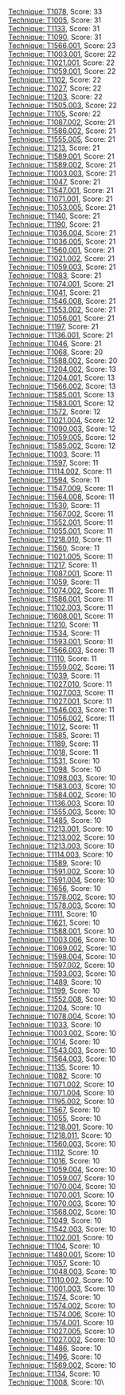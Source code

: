 [Technique: T1078](https://attack.mitre.org/techniques/T1078/), Score: 33\
[Technique: T1005](https://attack.mitre.org/techniques/T1005/), Score: 31\
[Technique: T1133](https://attack.mitre.org/techniques/T1133/), Score: 31\
[Technique: T1090](https://attack.mitre.org/techniques/T1090/), Score: 31\
[Technique: T1566.001](https://attack.mitre.org/techniques/T1566.001/), Score: 23\
[Technique: T1003.001](https://attack.mitre.org/techniques/T1003.001/), Score: 22\
[Technique: T1021.001](https://attack.mitre.org/techniques/T1021.001/), Score: 22\
[Technique: T1059.001](https://attack.mitre.org/techniques/T1059.001/), Score: 22\
[Technique: T1102](https://attack.mitre.org/techniques/T1102/), Score: 22\
[Technique: T1027](https://attack.mitre.org/techniques/T1027/), Score: 22\
[Technique: T1203](https://attack.mitre.org/techniques/T1203/), Score: 22\
[Technique: T1505.003](https://attack.mitre.org/techniques/T1505.003/), Score: 22\
[Technique: T1105](https://attack.mitre.org/techniques/T1105/), Score: 22\
[Technique: T1087.002](https://attack.mitre.org/techniques/T1087.002/), Score: 21\
[Technique: T1586.002](https://attack.mitre.org/techniques/T1586.002/), Score: 21\
[Technique: T1555.005](https://attack.mitre.org/techniques/T1555.005/), Score: 21\
[Technique: T1213](https://attack.mitre.org/techniques/T1213/), Score: 21\
[Technique: T1589.001](https://attack.mitre.org/techniques/T1589.001/), Score: 21\
[Technique: T1589.002](https://attack.mitre.org/techniques/T1589.002/), Score: 21\
[Technique: T1003.003](https://attack.mitre.org/techniques/T1003.003/), Score: 21\
[Technique: T1047](https://attack.mitre.org/techniques/T1047/), Score: 21\
[Technique: T1547.001](https://attack.mitre.org/techniques/T1547.001/), Score: 21\
[Technique: T1071.001](https://attack.mitre.org/techniques/T1071.001/), Score: 21\
[Technique: T1053.005](https://attack.mitre.org/techniques/T1053.005/), Score: 21\
[Technique: T1140](https://attack.mitre.org/techniques/T1140/), Score: 21\
[Technique: T1190](https://attack.mitre.org/techniques/T1190/), Score: 21\
[Technique: T1036.004](https://attack.mitre.org/techniques/T1036.004/), Score: 21\
[Technique: T1036.005](https://attack.mitre.org/techniques/T1036.005/), Score: 21\
[Technique: T1560.001](https://attack.mitre.org/techniques/T1560.001/), Score: 21\
[Technique: T1021.002](https://attack.mitre.org/techniques/T1021.002/), Score: 21\
[Technique: T1059.003](https://attack.mitre.org/techniques/T1059.003/), Score: 21\
[Technique: T1083](https://attack.mitre.org/techniques/T1083/), Score: 21\
[Technique: T1074.001](https://attack.mitre.org/techniques/T1074.001/), Score: 21\
[Technique: T1041](https://attack.mitre.org/techniques/T1041/), Score: 21\
[Technique: T1546.008](https://attack.mitre.org/techniques/T1546.008/), Score: 21\
[Technique: T1553.002](https://attack.mitre.org/techniques/T1553.002/), Score: 21\
[Technique: T1056.001](https://attack.mitre.org/techniques/T1056.001/), Score: 21\
[Technique: T1197](https://attack.mitre.org/techniques/T1197/), Score: 21\
[Technique: T1136.001](https://attack.mitre.org/techniques/T1136.001/), Score: 21\
[Technique: T1046](https://attack.mitre.org/techniques/T1046/), Score: 21\
[Technique: T1068](https://attack.mitre.org/techniques/T1068/), Score: 20\
[Technique: T1588.002](https://attack.mitre.org/techniques/T1588.002/), Score: 20\
[Technique: T1204.002](https://attack.mitre.org/techniques/T1204.002/), Score: 13\
[Technique: T1204.001](https://attack.mitre.org/techniques/T1204.001/), Score: 13\
[Technique: T1566.002](https://attack.mitre.org/techniques/T1566.002/), Score: 13\
[Technique: T1585.001](https://attack.mitre.org/techniques/T1585.001/), Score: 13\
[Technique: T1583.001](https://attack.mitre.org/techniques/T1583.001/), Score: 12\
[Technique: T1572](https://attack.mitre.org/techniques/T1572/), Score: 12\
[Technique: T1021.004](https://attack.mitre.org/techniques/T1021.004/), Score: 12\
[Technique: T1090.003](https://attack.mitre.org/techniques/T1090.003/), Score: 12\
[Technique: T1059.005](https://attack.mitre.org/techniques/T1059.005/), Score: 12\
[Technique: T1585.002](https://attack.mitre.org/techniques/T1585.002/), Score: 12\
[Technique: T1003](https://attack.mitre.org/techniques/T1003/), Score: 11\
[Technique: T1597](https://attack.mitre.org/techniques/T1597/), Score: 11\
[Technique: T1114.002](https://attack.mitre.org/techniques/T1114.002/), Score: 11\
[Technique: T1594](https://attack.mitre.org/techniques/T1594/), Score: 11\
[Technique: T1547.009](https://attack.mitre.org/techniques/T1547.009/), Score: 11\
[Technique: T1564.008](https://attack.mitre.org/techniques/T1564.008/), Score: 11\
[Technique: T1530](https://attack.mitre.org/techniques/T1530/), Score: 11\
[Technique: T1567.002](https://attack.mitre.org/techniques/T1567.002/), Score: 11\
[Technique: T1552.001](https://attack.mitre.org/techniques/T1552.001/), Score: 11\
[Technique: T1055.001](https://attack.mitre.org/techniques/T1055.001/), Score: 11\
[Technique: T1218.010](https://attack.mitre.org/techniques/T1218.010/), Score: 11\
[Technique: T1560](https://attack.mitre.org/techniques/T1560/), Score: 11\
[Technique: T1021.005](https://attack.mitre.org/techniques/T1021.005/), Score: 11\
[Technique: T1217](https://attack.mitre.org/techniques/T1217/), Score: 11\
[Technique: T1087.001](https://attack.mitre.org/techniques/T1087.001/), Score: 11\
[Technique: T1059](https://attack.mitre.org/techniques/T1059/), Score: 11\
[Technique: T1074.002](https://attack.mitre.org/techniques/T1074.002/), Score: 11\
[Technique: T1586.001](https://attack.mitre.org/techniques/T1586.001/), Score: 11\
[Technique: T1102.003](https://attack.mitre.org/techniques/T1102.003/), Score: 11\
[Technique: T1608.001](https://attack.mitre.org/techniques/T1608.001/), Score: 11\
[Technique: T1210](https://attack.mitre.org/techniques/T1210/), Score: 11\
[Technique: T1534](https://attack.mitre.org/techniques/T1534/), Score: 11\
[Technique: T1593.001](https://attack.mitre.org/techniques/T1593.001/), Score: 11\
[Technique: T1566.003](https://attack.mitre.org/techniques/T1566.003/), Score: 11\
[Technique: T1110](https://attack.mitre.org/techniques/T1110/), Score: 11\
[Technique: T1559.002](https://attack.mitre.org/techniques/T1559.002/), Score: 11\
[Technique: T1039](https://attack.mitre.org/techniques/T1039/), Score: 11\
[Technique: T1027.010](https://attack.mitre.org/techniques/T1027.010/), Score: 11\
[Technique: T1027.003](https://attack.mitre.org/techniques/T1027.003/), Score: 11\
[Technique: T1027.001](https://attack.mitre.org/techniques/T1027.001/), Score: 11\
[Technique: T1546.003](https://attack.mitre.org/techniques/T1546.003/), Score: 11\
[Technique: T1056.002](https://attack.mitre.org/techniques/T1056.002/), Score: 11\
[Technique: T1012](https://attack.mitre.org/techniques/T1012/), Score: 11\
[Technique: T1585](https://attack.mitre.org/techniques/T1585/), Score: 11\
[Technique: T1189](https://attack.mitre.org/techniques/T1189/), Score: 11\
[Technique: T1018](https://attack.mitre.org/techniques/T1018/), Score: 11\
[Technique: T1531](https://attack.mitre.org/techniques/T1531/), Score: 10\
[Technique: T1098](https://attack.mitre.org/techniques/T1098/), Score: 10\
[Technique: T1098.003](https://attack.mitre.org/techniques/T1098.003/), Score: 10\
[Technique: T1583.003](https://attack.mitre.org/techniques/T1583.003/), Score: 10\
[Technique: T1584.002](https://attack.mitre.org/techniques/T1584.002/), Score: 10\
[Technique: T1136.003](https://attack.mitre.org/techniques/T1136.003/), Score: 10\
[Technique: T1555.003](https://attack.mitre.org/techniques/T1555.003/), Score: 10\
[Technique: T1485](https://attack.mitre.org/techniques/T1485/), Score: 10\
[Technique: T1213.001](https://attack.mitre.org/techniques/T1213.001/), Score: 10\
[Technique: T1213.002](https://attack.mitre.org/techniques/T1213.002/), Score: 10\
[Technique: T1213.003](https://attack.mitre.org/techniques/T1213.003/), Score: 10\
[Technique: T1114.003](https://attack.mitre.org/techniques/T1114.003/), Score: 10\
[Technique: T1589](https://attack.mitre.org/techniques/T1589/), Score: 10\
[Technique: T1591.002](https://attack.mitre.org/techniques/T1591.002/), Score: 10\
[Technique: T1591.004](https://attack.mitre.org/techniques/T1591.004/), Score: 10\
[Technique: T1656](https://attack.mitre.org/techniques/T1656/), Score: 10\
[Technique: T1578.002](https://attack.mitre.org/techniques/T1578.002/), Score: 10\
[Technique: T1578.003](https://attack.mitre.org/techniques/T1578.003/), Score: 10\
[Technique: T1111](https://attack.mitre.org/techniques/T1111/), Score: 10\
[Technique: T1621](https://attack.mitre.org/techniques/T1621/), Score: 10\
[Technique: T1588.001](https://attack.mitre.org/techniques/T1588.001/), Score: 10\
[Technique: T1003.006](https://attack.mitre.org/techniques/T1003.006/), Score: 10\
[Technique: T1069.002](https://attack.mitre.org/techniques/T1069.002/), Score: 10\
[Technique: T1598.004](https://attack.mitre.org/techniques/T1598.004/), Score: 10\
[Technique: T1597.002](https://attack.mitre.org/techniques/T1597.002/), Score: 10\
[Technique: T1593.003](https://attack.mitre.org/techniques/T1593.003/), Score: 10\
[Technique: T1489](https://attack.mitre.org/techniques/T1489/), Score: 10\
[Technique: T1199](https://attack.mitre.org/techniques/T1199/), Score: 10\
[Technique: T1552.008](https://attack.mitre.org/techniques/T1552.008/), Score: 10\
[Technique: T1204](https://attack.mitre.org/techniques/T1204/), Score: 10\
[Technique: T1078.004](https://attack.mitre.org/techniques/T1078.004/), Score: 10\
[Technique: T1033](https://attack.mitre.org/techniques/T1033/), Score: 10\
[Technique: T1003.002](https://attack.mitre.org/techniques/T1003.002/), Score: 10\
[Technique: T1014](https://attack.mitre.org/techniques/T1014/), Score: 10\
[Technique: T1543.003](https://attack.mitre.org/techniques/T1543.003/), Score: 10\
[Technique: T1564.003](https://attack.mitre.org/techniques/T1564.003/), Score: 10\
[Technique: T1135](https://attack.mitre.org/techniques/T1135/), Score: 10\
[Technique: T1082](https://attack.mitre.org/techniques/T1082/), Score: 10\
[Technique: T1071.002](https://attack.mitre.org/techniques/T1071.002/), Score: 10\
[Technique: T1071.004](https://attack.mitre.org/techniques/T1071.004/), Score: 10\
[Technique: T1195.002](https://attack.mitre.org/techniques/T1195.002/), Score: 10\
[Technique: T1567](https://attack.mitre.org/techniques/T1567/), Score: 10\
[Technique: T1055](https://attack.mitre.org/techniques/T1055/), Score: 10\
[Technique: T1218.001](https://attack.mitre.org/techniques/T1218.001/), Score: 10\
[Technique: T1218.011](https://attack.mitre.org/techniques/T1218.011/), Score: 10\
[Technique: T1560.003](https://attack.mitre.org/techniques/T1560.003/), Score: 10\
[Technique: T1112](https://attack.mitre.org/techniques/T1112/), Score: 10\
[Technique: T1016](https://attack.mitre.org/techniques/T1016/), Score: 10\
[Technique: T1059.004](https://attack.mitre.org/techniques/T1059.004/), Score: 10\
[Technique: T1059.007](https://attack.mitre.org/techniques/T1059.007/), Score: 10\
[Technique: T1070.004](https://attack.mitre.org/techniques/T1070.004/), Score: 10\
[Technique: T1070.001](https://attack.mitre.org/techniques/T1070.001/), Score: 10\
[Technique: T1070.003](https://attack.mitre.org/techniques/T1070.003/), Score: 10\
[Technique: T1568.002](https://attack.mitre.org/techniques/T1568.002/), Score: 10\
[Technique: T1049](https://attack.mitre.org/techniques/T1049/), Score: 10\
[Technique: T1542.003](https://attack.mitre.org/techniques/T1542.003/), Score: 10\
[Technique: T1102.001](https://attack.mitre.org/techniques/T1102.001/), Score: 10\
[Technique: T1104](https://attack.mitre.org/techniques/T1104/), Score: 10\
[Technique: T1480.001](https://attack.mitre.org/techniques/T1480.001/), Score: 10\
[Technique: T1057](https://attack.mitre.org/techniques/T1057/), Score: 10\
[Technique: T1048.003](https://attack.mitre.org/techniques/T1048.003/), Score: 10\
[Technique: T1110.002](https://attack.mitre.org/techniques/T1110.002/), Score: 10\
[Technique: T1001.003](https://attack.mitre.org/techniques/T1001.003/), Score: 10\
[Technique: T1574](https://attack.mitre.org/techniques/T1574/), Score: 10\
[Technique: T1574.002](https://attack.mitre.org/techniques/T1574.002/), Score: 10\
[Technique: T1574.006](https://attack.mitre.org/techniques/T1574.006/), Score: 10\
[Technique: T1574.001](https://attack.mitre.org/techniques/T1574.001/), Score: 10\
[Technique: T1027.005](https://attack.mitre.org/techniques/T1027.005/), Score: 10\
[Technique: T1027.002](https://attack.mitre.org/techniques/T1027.002/), Score: 10\
[Technique: T1486](https://attack.mitre.org/techniques/T1486/), Score: 10\
[Technique: T1496](https://attack.mitre.org/techniques/T1496/), Score: 10\
[Technique: T1569.002](https://attack.mitre.org/techniques/T1569.002/), Score: 10\
[Technique: T1134](https://attack.mitre.org/techniques/T1134/), Score: 10\
[Technique: T1008](https://attack.mitre.org/techniques/T1008/), Score: 10\
